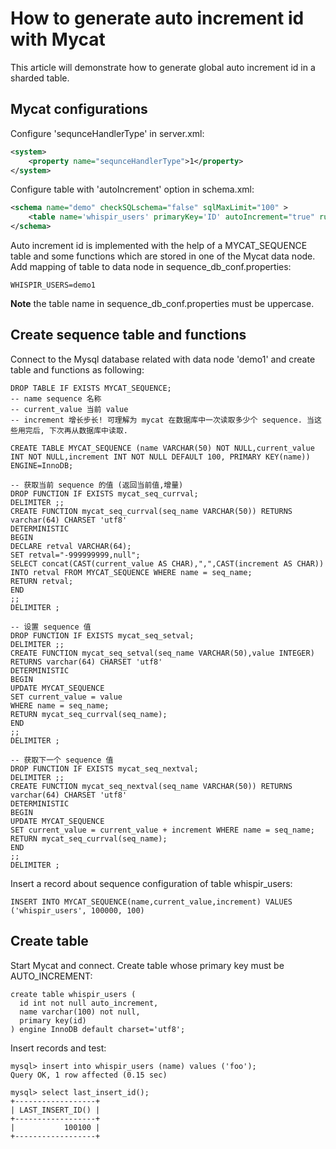 # How to generate auto increment id with Mycat

This article will demonstrate how to generate global auto increment id in a sharded table.

## Mycat configurations

Configure 'sequnceHandlerType' in server.xml:

```xml
<system>
    <property name="sequnceHandlerType">1</property>
</system>
```

Configure table with 'autoIncrement' option in schema.xml:

```xml
<schema name="demo" checkSQLschema="false" sqlMaxLimit="100" >
	<table name='whispir_users' primaryKey='ID' autoIncrement="true" rule="mod-long" dataNode="demo1,demo2" ></table>
</schema>
```

Auto increment id is implemented with the help of a MYCAT_SEQUENCE table and some functions which are stored in one of 
the Mycat data node. 
Add mapping of table to data node in sequence_db_conf.properties:

```
WHISPIR_USERS=demo1
```

__Note__ the table name in sequence_db_conf.properties must be uppercase.

## Create sequence table and functions

Connect to the Mysql database related with data node 'demo1' and create table and functions as following:

```mysql
DROP TABLE IF EXISTS MYCAT_SEQUENCE;
-- name sequence 名称
-- current_value 当前 value
-- increment 增长步长! 可理解为 mycat 在数据库中一次读取多少个 sequence. 当这些用完后, 下次再从数据库中读取.

CREATE TABLE MYCAT_SEQUENCE (name VARCHAR(50) NOT NULL,current_value INT NOT NULL,increment INT NOT NULL DEFAULT 100, PRIMARY KEY(name)) ENGINE=InnoDB;

-- 获取当前 sequence 的值 (返回当前值,增量)
DROP FUNCTION IF EXISTS mycat_seq_currval;
DELIMITER ;;
CREATE FUNCTION mycat_seq_currval(seq_name VARCHAR(50)) RETURNS varchar(64) CHARSET 'utf8'
DETERMINISTIC
BEGIN
DECLARE retval VARCHAR(64);
SET retval="-999999999,null";
SELECT concat(CAST(current_value AS CHAR),",",CAST(increment AS CHAR)) INTO retval FROM MYCAT_SEQUENCE WHERE name = seq_name;
RETURN retval;
END
;;
DELIMITER ;

-- 设置 sequence 值
DROP FUNCTION IF EXISTS mycat_seq_setval;
DELIMITER ;;
CREATE FUNCTION mycat_seq_setval(seq_name VARCHAR(50),value INTEGER) RETURNS varchar(64) CHARSET 'utf8'
DETERMINISTIC
BEGIN
UPDATE MYCAT_SEQUENCE
SET current_value = value
WHERE name = seq_name;
RETURN mycat_seq_currval(seq_name);
END
;;
DELIMITER ;

-- 获取下一个 sequence 值
DROP FUNCTION IF EXISTS mycat_seq_nextval;
DELIMITER ;;
CREATE FUNCTION mycat_seq_nextval(seq_name VARCHAR(50)) RETURNS varchar(64) CHARSET 'utf8'
DETERMINISTIC
BEGIN
UPDATE MYCAT_SEQUENCE
SET current_value = current_value + increment WHERE name = seq_name;
RETURN mycat_seq_currval(seq_name);
END
;;
DELIMITER ;
```

Insert a record about sequence configuration of table whispir_users:

```mysql
INSERT INTO MYCAT_SEQUENCE(name,current_value,increment) VALUES ('whispir_users', 100000, 100)
```

## Create table

Start Mycat and connect. Create table whose primary key must be AUTO_INCREMENT:

```mysql
create table whispir_users (
  id int not null auto_increment,
  name varchar(100) not null,
  primary key(id)
) engine InnoDB default charset='utf8';
```

Insert records and test:

```mysql
mysql> insert into whispir_users (name) values ('foo');
Query OK, 1 row affected (0.15 sec)

mysql> select last_insert_id();
+------------------+
| LAST_INSERT_ID() |
+------------------+
|           100100 |
+------------------+
```